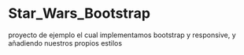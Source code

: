 # Star_Wars_Bootstrap
proyecto de ejemplo el cual implementamos bootstrap y responsive, y añadiendo nuestros propios estilos
